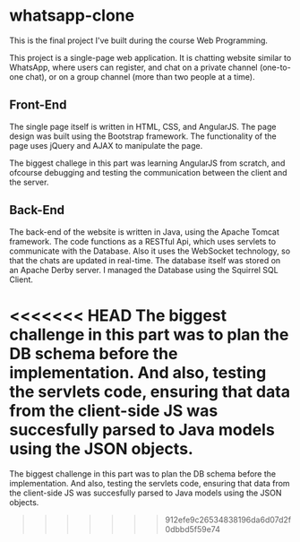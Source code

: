 # whatsapp-clone

This is the final project I've built during the course Web Programming.

This project is a single-page web application.
It is chatting website similar to WhatsApp, where users can register, and chat on a private channel (one-to-one chat), or on a group channel (more than two people at a time).

## Front-End

The single page itself is written in HTML, CSS, and AngularJS.
The page design was built using the Bootstrap framework.
The functionality of the page uses jQuery and AJAX to manipulate the page.

The biggest challege in this part was learning AngularJS from scratch, and ofcourse debugging and testing the communication between the client and the server.

## Back-End

The back-end of the website is written in Java, using the Apache Tomcat framework.
The code functions as a RESTful Api, which uses servlets to communicate with the Database.
Also it uses the WebSocket technology, so that the chats are updated in real-time.
The database itself was stored on an Apache Derby server.
I managed the Database using the Squirrel SQL Client.

<<<<<<< HEAD
The biggest challenge in this part was to plan the DB schema before the implementation. And also, testing the servlets code, ensuring that data from the client-side JS was succesfully parsed to Java models using the JSON objects.
=======
The biggest challenge in this part was to plan the DB schema before the implementation. And also, testing the servlets code, ensuring that data from the client-side JS was succesfully parsed to Java models using the JSON objects.
>>>>>>> 912efe9c26534838196da6d07d2f0dbbd5f59e74

